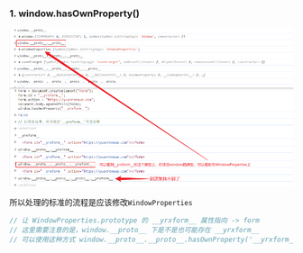 ### 1. window.hasOwnProperty()
![image-20240218231406760](./Images/image-20240218231406760.png)



所以处理的标准的流程是应该修改`WindowProperties`

```javascript
// 让 WindowProperties.prototype 的 __yrxform__ 属性指向 -> form
// 这里需要注意的是，window.__proto__ 下是不是也可能存在 __yrxform__
// 可以使用这种方式 window.__proto__.__proto__.hasOwnProperty('__yrxform__') 可以准确的确认在哪个原型上
```

